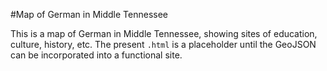 #Map of German in Middle Tennessee

This is a map of German in Middle Tennessee, showing sites of education, culture, history, etc. The present `.html` is a placeholder
until the GeoJSON can be incorporated into a functional site.
